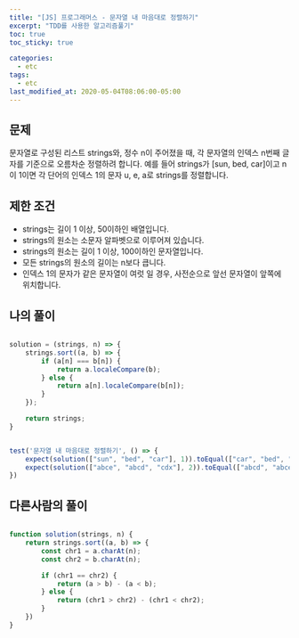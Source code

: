 ```yaml
---
title: "[JS] 프로그래머스 - 문자열 내 마음대로 정렬하기"
excerpt: "TDD를 사용한 알고리즘풀기"
toc: true
toc_sticky: true

categories:
  - etc
tags:
  - etc
last_modified_at: 2020-05-04T08:06:00-05:00
---
```


## 문제 

문자열로 구성된 리스트 strings와, 정수 n이 주어졌을 때, 각 문자열의 인덱스 n번째 글자를 기준으로 오름차순 정렬하려 합니다. 예를 들어 strings가 [sun, bed, car]이고 n이 1이면 각 단어의 인덱스 1의 문자 u, e, a로 strings를 정렬합니다.

## 제한 조건

+ strings는 길이 1 이상, 50이하인 배열입니다.
+ strings의 원소는 소문자 알파벳으로 이루어져 있습니다.
+ strings의 원소는 길이 1 이상, 100이하인 문자열입니다.
+ 모든 strings의 원소의 길이는 n보다 큽니다.
+ 인덱스 1의 문자가 같은 문자열이 여럿 일 경우, 사전순으로 앞선 문자열이 앞쪽에 위치합니다.

## 나의 풀이

```js

solution = (strings, n) => {
    strings.sort((a, b) => {
        if (a[n] === b[n]) {
            return a.localeCompare(b);
        } else {
            return a[n].localeCompare(b[n]);
        }
    });

    return strings;
}


test('문자열 내 마음대로 정렬하기', () => {
    expect(solution(["sun", "bed", "car"], 1)).toEqual(["car", "bed", "sun"]);
    expect(solution(["abce", "abcd", "cdx"], 2)).toEqual(["abcd", "abce", "cdx"]);
})

```


## 다른사람의 풀이

```js

function solution(strings, n) {
    return strings.sort((a, b) => {
        const chr1 = a.charAt(n);
        const chr2 = b.charAt(n);

        if (chr1 == chr2) {
            return (a > b) - (a < b);
        } else {
            return (chr1 > chr2) - (chr1 < chr2);
        }
    })
}


```
